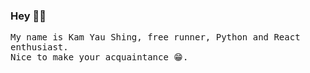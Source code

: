 ### Hey 👋🥝

<samp>

My name is Kam Yau Shing, free runner, Python and React enthusiast.
<br>
Nice to make your acquaintance 😁.

</samp>

